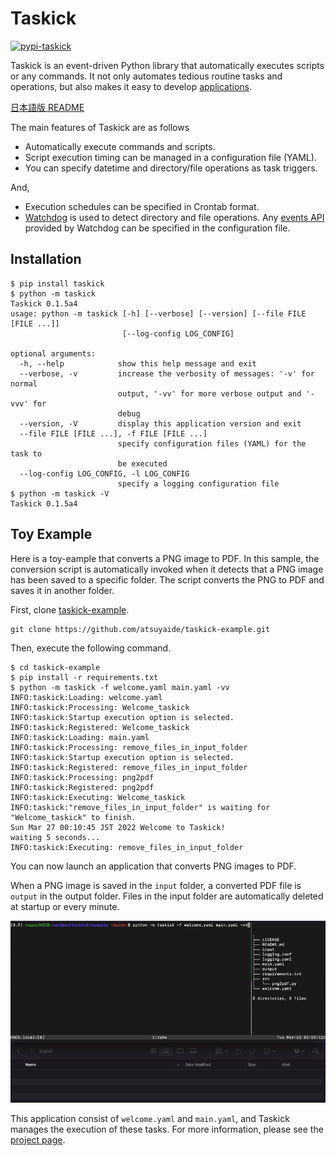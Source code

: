 # Taskick

[![pypi-taskick](https://img.shields.io/pypi/v/taskick)](https://pypi.org/project/taskick/)

Taskick is an event-driven Python library that automatically executes scripts or any commands.
It not only automates tedious routine tasks and operations, but also makes it easy to develop [applications](https://github.com/atsuyaide/taskick#toy-example).

[日本語版 README](README-ja.md)

The main features of Taskick are as follows

- Automatically execute commands and scripts.
- Script execution timing can be managed in a configuration file (YAML).
- You can specify datetime and directory/file operations as task triggers.

And,

- Execution schedules can be specified in Crontab format.
- [Watchdog](https://github.com/gorakhargosh/watchdog) is used to detect directory and file operations.  Any [events API](https://python-watchdog.readthedocs.io/en/stable/api.html#module-watchdog.events) provided by Watchdog can be specified in the configuration file.

## Installation

```shell
$ pip install taskick
$ python -m taskick
Taskick 0.1.5a4
usage: python -m taskick [-h] [--verbose] [--version] [--file FILE [FILE ...]]
                         [--log-config LOG_CONFIG]

optional arguments:
  -h, --help            show this help message and exit
  --verbose, -v         increase the verbosity of messages: '-v' for normal
                        output, '-vv' for more verbose output and '-vvv' for
                        debug
  --version, -V         display this application version and exit
  --file FILE [FILE ...], -f FILE [FILE ...]
                        specify configuration files (YAML) for the task to
                        be executed
  --log-config LOG_CONFIG, -l LOG_CONFIG
                        specify a logging configuration file
$ python -m taskick -V
Taskick 0.1.5a4
```

## Toy Example

Here is a toy-eample that converts a PNG image to PDF.
In this sample, the conversion script is automatically invoked when it detects that a PNG image has been saved to a specific folder.
The script converts the PNG to PDF and saves it in another folder.

First, clone [taskick-example](https://github.com/atsuyaide/taskick-example).

```shell
git clone https://github.com/atsuyaide/taskick-example.git
```

Then, execute the following command.

```shell
$ cd taskick-example
$ pip install -r requirements.txt
$ python -m taskick -f welcome.yaml main.yaml -vv
INFO:taskick:Loading: welcome.yaml
INFO:taskick:Processing: Welcome_taskick
INFO:taskick:Startup execution option is selected.
INFO:taskick:Registered: Welcome_taskick
INFO:taskick:Loading: main.yaml
INFO:taskick:Processing: remove_files_in_input_folder
INFO:taskick:Startup execution option is selected.
INFO:taskick:Registered: remove_files_in_input_folder
INFO:taskick:Processing: png2pdf
INFO:taskick:Registered: png2pdf
INFO:taskick:Executing: Welcome_taskick
INFO:taskick:"remove_files_in_input_folder" is waiting for "Welcome_taskick" to finish.
Sun Mar 27 00:10:45 JST 2022 Welcome to Taskick!
waiting 5 seconds...
INFO:taskick:Executing: remove_files_in_input_folder
```

You can now launch an application that converts PNG images to PDF.

When a PNG image is saved in the `input` folder, a converted PDF file is `output` in the output folder.
Files in the input folder are automatically deleted at startup or every minute.


![png2gif](https://github.com/atsuyaide/taskick/raw/main/png_to_pdf.gif)

This application consist of `welcome.yaml` and `main.yaml`, and Taskick manages the execution of these tasks.
For more information, please see the [project page](https://github.com/atsuyaide/taskick-example).

